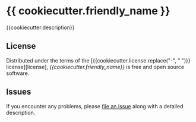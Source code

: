# {{ cookiecutter.friendly_name }}

{{cookiecutter.description}}

## License

Distributed under the terms of the [{{cookiecutter.license.replace("-", " ")}} license][license],
_{{cookiecutter.friendly_name}}_ is free and open source software.

## Issues

If you encounter any problems,
please [file an issue] along with a detailed description.

[file an issue]: https://github.com/{{cookiecutter.github_user}}/{{cookiecutter.project_name}}/issues
